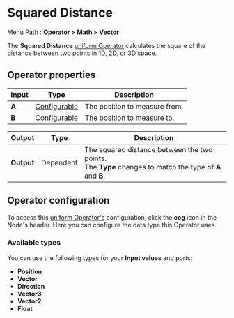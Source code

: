 # Squared Distance

Menu Path : **Operator > Math > Vector**

The **Squared Distance** [uniform Operator](Operators.md#uniform-operators) calculates the square of the distance between two points in 1D, 2D, or 3D space.

## Operator properties

| **Input** | **Type**                                | **Description**               |
| --------- | --------------------------------------- | ----------------------------- |
| **A**     | [Configurable](#operator-configuration) | The position to measure from. |
| **B**     | [Configurable](#operator-configuration) | The position to measure to.   |

| **Output** | **Type**  | **Description**                                              |
| ---------- | --------- | ------------------------------------------------------------ |
| **Output** | Dependent | The squared distance between the two points.<br/>The **Type** changes to match the type of **A** and **B**. |

## Operator configuration

To access this [uniform Operator's](Operators.md#uniform-operators) configuration, click the **cog** icon in the Node's header. Here you can configure the data type this Operator uses.

### Available types

You can use the following types for your **Input values** and ports:

- **Position**
- **Vector**
- **Direction**
- **Vector3**
- **Vector2**
- **Float**